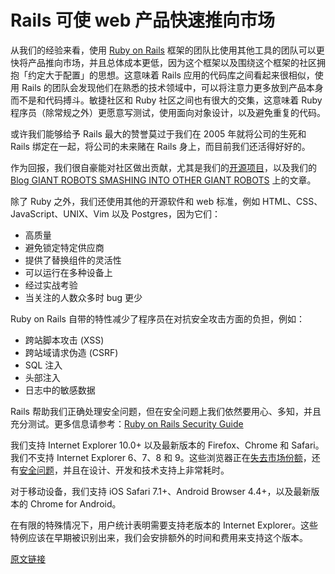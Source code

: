 # Rails 可使 web 产品快速推向市场

从我们的经验来看，使用 [Ruby on Rails](https://thoughtbot.com/playbook/choose-platforms/rails-gets-web-products-to-market-quickly) 框架的团队比使用其他工具的团队可以更快将产品推向市场，并且总体成本更低，因为这个框架以及围绕这个框架的社区拥抱「约定大于配置」的思想。这意味着 Rails 应用的代码库之间看起来很相似，使用 Rails 的团队会发现他们在熟悉的技术领域中，可以将注意力更多放到产品本身而不是和代码搏斗。敏捷社区和 Ruby 社区之间也有很大的交集，这意味着 Ruby 程序员（除常规之外）更愿意写测试，使用面向对象设计，以及避免重复的代码。

或许我们能够给予 Rails 最大的赞誉莫过于我们在 2005 年就将公司的生死和 Rails 绑定在一起，将公司的未来赌在 Rails 身上，而目前我们还活得好好的。

作为回报，我们很自豪能对社区做出贡献，尤其是我们的[开源项目](https://github.com/thoughtbot)，以及我们的 [Blog GIANT ROBOTS SMASHING INTO OTHER GIANT ROBOTS](http://robots.thoughtbot.com/) 上的文章。

除了 Ruby 之外，我们还使用其他的开源软件和 web 标准，例如 HTML、CSS、JavaScript、UNIX、Vim 以及 Postgres，因为它们：

- 高质量
- 避免锁定特定供应商
- 提供了替换组件的灵活性
- 可以运行在多种设备上
- 经过实战考验
- 当关注的人数众多时 bug 更少

Ruby on Rails 自带的特性减少了程序员在对抗安全攻击方面的负担，例如：

- 跨站脚本攻击 (XSS)
- 跨站域请求伪造 (CSRF)
- SQL 注入
- 头部注入
- 日志中的敏感数据

Rails 帮助我们正确处理安全问题，但在安全问题上我们依然要用心、多知，并且充分测试。更多信息请参考：[Ruby on Rails Security Guide](http://guides.rubyonrails.org/security.html)

我们支持 Internet Explorer 10.0+ 以及最新版本的 Firefox、Chrome 和 Safari。我们不支持 Internet Explorer 6、7、8 和 9。这些浏览器正在[失去市场份额](http://en.wikipedia.org/wiki/Internet_Explorer#Market_adoption_and_usage_share)，还有[安全问题](http://en.wikipedia.org/wiki/Internet_Explorer_6#Security_issues)，并且在设计、开发和技术支持上非常耗时。

对于移动设备，我们支持 iOS Safari 7.1+、Android Browser 4.4+，以及最新版本的 Chrome for Android。

在有限的特殊情况下，用户统计表明需要支持老版本的 Internet Explorer。这些特例应该在早期被识别出来，我们会安排额外的时间和费用来支持这个版本。

[原文链接](https://thoughtbot.com/playbook/choose-platforms/rails-gets-web-products-to-market-quickly)
